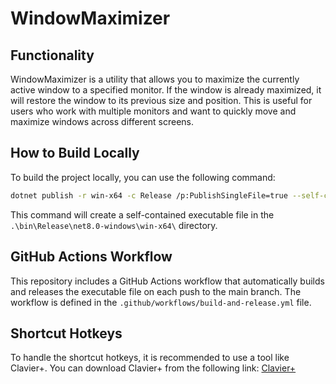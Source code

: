 # WindowMaximizer

## Functionality

WindowMaximizer is a utility that allows you to maximize the currently active window to a specified monitor. If the window is already maximized, it will restore the window to its previous size and position. This is useful for users who work with multiple monitors and want to quickly move and maximize windows across different screens.

## How to Build Locally

To build the project locally, you can use the following command:

```sh
dotnet publish -r win-x64 -c Release /p:PublishSingleFile=true --self-contained true
```

This command will create a self-contained executable file in the `.\bin\Release\net8.0-windows\win-x64\` directory.

## GitHub Actions Workflow

This repository includes a GitHub Actions workflow that automatically builds and releases the executable file on each push to the main branch. The workflow is defined in the `.github/workflows/build-and-release.yml` file.

## Shortcut Hotkeys

To handle the shortcut hotkeys, it is recommended to use a tool like Clavier+. You can download Clavier+ from the following link: [Clavier+](https://gryder.org/software/clavier-plus/)
